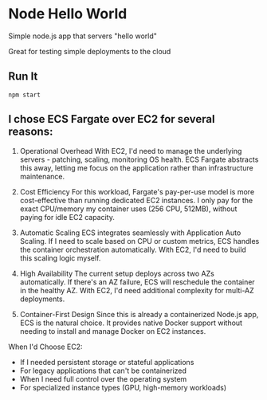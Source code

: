 # Node Hello World

Simple node.js app that servers "hello world"

Great for testing simple deployments to the cloud

## Run It

`npm start`

## I chose ECS Fargate over EC2 for several reasons:

1. Operational Overhead
   With EC2, I'd need to manage the underlying servers - patching, scaling, monitoring OS health. ECS Fargate abstracts this away, letting me
   focus on the application rather than infrastructure maintenance.

2. Cost Efficiency
   For this workload, Fargate's pay-per-use model is more cost-effective than running dedicated EC2 instances. I only pay for the exact
   CPU/memory my container uses (256 CPU, 512MB), without paying for idle EC2 capacity.

3. Automatic Scaling
   ECS integrates seamlessly with Application Auto Scaling. If I need to scale based on CPU or custom metrics, ECS handles the container
   orchestration automatically. With EC2, I'd need to build this scaling logic myself.

4. High Availability
   The current setup deploys across two AZs automatically. If there's an AZ failure, ECS will reschedule the container in the healthy AZ. With
   EC2, I'd need additional complexity for multi-AZ deployments.

5. Container-First Design
   Since this is already a containerized Node.js app, ECS is the natural choice. It provides native Docker support without needing to install
   and manage Docker on EC2 instances.

When I'd Choose EC2:

- If I needed persistent storage or stateful applications
- For legacy applications that can't be containerized
- When I need full control over the operating system
- For specialized instance types (GPU, high-memory workloads)
